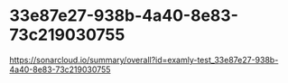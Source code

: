 # 33e87e27-938b-4a40-8e83-73c219030755
https://sonarcloud.io/summary/overall?id=examly-test_33e87e27-938b-4a40-8e83-73c219030755
